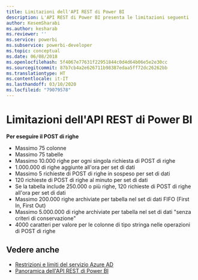 ```yaml
---
title: Limitazioni dell'API REST di Power BI
description: L'API REST di Power BI presenta le limitazioni seguenti
author: KesemSharabi
ms.author: kesharab
ms.reviewer: ''
ms.service: powerbi
ms.subservice: powerbi-developer
ms.topic: conceptual
ms.date: 06/08/2018
ms.openlocfilehash: 5f4067e77631f22951844c0d4d64b06e5e2e30cc
ms.sourcegitcommit: 87b7cb4a2e626711b98387edaa5ff72dc26262bb
ms.translationtype: HT
ms.contentlocale: it-IT
ms.lasthandoff: 03/10/2020
ms.locfileid: "79079578"
---
```

# <a name="power-bi-rest-api-limitations"></a>Limitazioni dell'API REST di Power BI  
  
**Per eseguire il POST di righe**
  
* Massimo 75 colonne
* Massimo 75 tabelle
* Massimo 10.000 righe per ogni singola richiesta di POST di righe  
* 1\.000.000 di righe aggiunte all'ora per set di dati  
* Massimo 5 richieste di POST di righe in sospeso per set di dati  
* 120 richieste di POST di righe al minuto per set di dati
* Se la tabella include 250.000 o più righe, 120 richieste di POST di righe all'ora per set di dati
* Massimo 200.000 righe archiviate per tabella nel set di dati FIFO (First In, First Out)
* Massimo 5.000.000 di righe archiviate per tabella nel set di dati "senza criteri di conservazione"  
* 4000 caratteri per valore per le colonne di tipo stringa nelle operazioni di POST di righe
  
## <a name="see-also"></a>Vedere anche

* [Restrizioni e limiti del servizio Azure AD](https://docs.microsoft.com/azure/active-directory/active-directory-service-limits-restrictions)   
* [Panoramica dell'API REST di Power BI](https://docs.microsoft.com/rest/api/power-bi/)